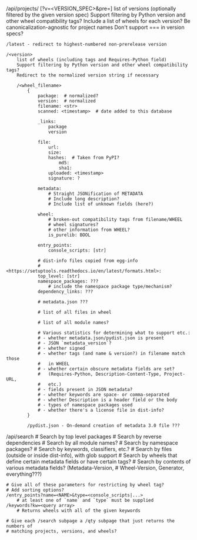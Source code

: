 /api/projects/<project> [?v=<VERSION_SPEC>&pre=<BOOL>]
    list of versions (optionally filtered by the given version spec)
    Support filtering by Python version and other wheel compatibility tags?
    Include a list of wheels for each version?
    Be canonicalization-agnostic for project names
    Don't support === in version specs?

    /latest - redirect to highest-numbered non-prerelease version

    /<version>
        list of wheels (including tags and Requires-Python field)
        Support filtering by Python version and other wheel compatibility tags?
        Redirect to the normalized version string if necessary

        /<wheel_filename>
            {
                package:  # normalized?
                version:  # normalized
                filename: <str>
                scanned: <timestamp>  # date added to this database

                _links:
                    package
                    version

                file:
                    url:
                    size:
                    hashes:  # Taken from PyPI?
                        md5:
                        sha1:
                    uploaded: <timestamp>
                    signature: ?

                metadata:
                    # Straight JSONification of METADATA
                    # Include long description?
                    # Include list of unknown fields (here?)

                wheel:
                    # broken-out compatibility tags from filename/WHEEL
                    # wheel signatures?
                    # other information from WHEEL?
                    is_purelib: BOOL

                entry_points:
                    console_scripts: [str]

                # dist-info files copied from egg-info
                # <https://setuptools.readthedocs.io/en/latest/formats.html>:
                top_level: [str]
                namespace_packages: ???
                    # include the namespace package type/mechanism?
                dependency_links: ???

                # metadata.json ???

                # list of all files in wheel

                # list of all module names?

                # Various statistics for determining what to support etc.:
                # - whether metadata.json/pydist.json is present
                # - JSON `metadata_version`?
                # - whether signed
                # - whether tags (and name & version?) in filename match those
                #   in WHEEL
                # - whether certain obscure metadata fields are set?
                #   (Requires-Python, Description-Content-Type, Project-URL,
                #   etc.)
                # - fields present in JSON metadata?
                # - whether keywords are space- or comma-separated
                # - whether Description is a header field or the body
                # - types of namespace packages used
                # - whether there's a license file in dist-info?
            }

            /pydist.json - On-demand creation of metadata 3.0 file ???


/api/search
    # Search by top level packages
    # Search by reverse dependencies
    # Search by all module names?
    # Search by namespace packages?
    # Search by keywords, classifiers, etc.?
    # Search by files (outside or inside dist-info), with glob support
    # Search by wheels that define certain metadata fields or have certain tags?
    # Search by contents of various metadata fields? (Metadata-Version,
    #    Wheel-Version, Generator, everything???)

    # Give all of these parameters for restricting by wheel tag?
    # Add sorting options?
    /entry_points?name=<NAME>&type=<console_scripts|...>
        # at least one of `name` and `type` must be supplied
    /keywords?kw=<query array>
        # Returns wheels with all of the given keywords

    # Give each /search subpage a /qty subpage that just returns the numbers of
    # matching projects, versions, and wheels?
